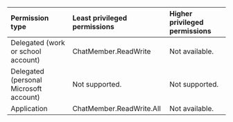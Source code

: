 |Permission type|Least privileged permissions|Higher privileged permissions|
|:---|:---|:---|
|Delegated (work or school account)|ChatMember.ReadWrite|Not available.|
|Delegated (personal Microsoft account)|Not supported.|Not supported.|
|Application|ChatMember.ReadWrite.All|Not available.|